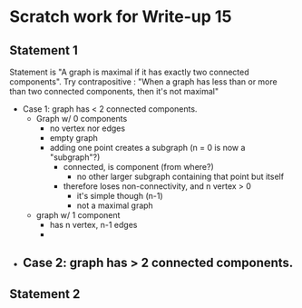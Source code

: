 # Scratch work for Write-up 15
## Statement 1
Statement is "A graph is maximal if it has exactly two connected components".
Try contrapositive : "When a graph has less than or more than two connected components, then it's not maximal"
- Case 1: graph has < 2 connected components.
    - Graph w/ 0 components
        - no vertex nor edges
        - empty graph
        - adding one point creates a subgraph (n = 0 is now a "subgraph"?)
            - connected, is component (from where?)
                - no other larger subgraph containing that point but itself
            - therefore loses non-connectivity, and n vertex > 0
                - it's simple though (n-1)
                - not a maximal graph
    - graph w/ 1 component
        - has n vertex, n-1 edges
        -
- Case 2: graph has > 2 connected components.
    - 

## Statement 2
